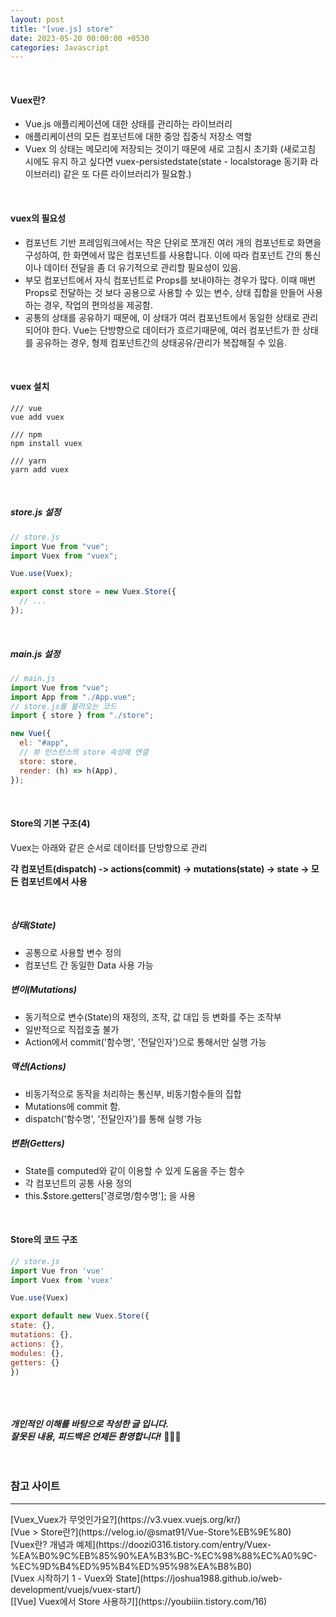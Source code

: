 ```yaml
---
layout: post
title: "[vue.js] store"
date: 2023-05-20 00:00:00 +0530
categories: Javascript
---
```


<br/>

#### Vuex란?

- Vue.js 애플리케이션에 대한 상태를 관리하는 라이브러리
- 애플리케이션의 모든 컴포넌트에 대한 중앙 집중식 저장소 역할
- Vuex 의 상태는 메모리에 저장되는 것이기 때문에 새로 고침시 초기화
  (새로고침 시에도 유지 하고 싶다면 vuex-persistedstate(state - localstorage 동기화 라이브러리) 같은 또 다른 라이브러리가 필요함.)

<br/>

#### vuex의 필요성

- 컴포넌트 기반 프레임워크에서는 작은 단위로 쪼개진 여러 개의 컴포넌트로 화면을 구성하여, 한 화면에서 많은 컴포넌트를 사용합니다. 이에 따라 컴포넌트 간의 통신이나 데이터 전달을 좀 더 유기적으로 관리할 필요성이 있음.
- 부모 컴포넌트에서 자식 컴포넌트로 Props를 보내야하는 경우가 많다. 이때 매번 Props로 전달하는 것 보다 공용으로 사용할 수 있는 변수, 상태 집합을 만들어 사용하는 경우, 작업의 편의성을 제공함.
- 공통의 상태를 공유하기 때문에, 이 상태가 여러 컴포넌트에서 동일한 상태로 관리되어야 한다. Vue는 단방향으로 데이터가 흐르기때문에, 여러 컴포넌트가 한 상태를 공유하는 경우, 형제 컴포넌트간의 상태공유/관리가 복잡해질 수 있음.

<br/>

#### vuex 설치

```mysql
/// vue
vue add vuex

/// npm
npm install vuex

/// yarn
yarn add vuex
```

<br/>

##### store.js 설정

```javascript
// store.js
import Vue from "vue";
import Vuex from "vuex";

Vue.use(Vuex);

export const store = new Vuex.Store({
  // ...
});
```

<br/>

##### main.js 설정

```javascript
// main.js
import Vue from "vue";
import App from "./App.vue";
// store.js를 불러오는 코드
import { store } from "./store";

new Vue({
  el: "#app",
  // 뷰 인스턴스의 store 속성에 연결
  store: store,
  render: (h) => h(App),
});
```

<br/>

#### Store의 기본 구조(4)

Vuex는 아래와 같은 순서로 데이터를 단방향으로 관리

**각 컴포넌트(dispatch) -> actions(commit) -> mutations(state) -> state -> 모든 컴포넌트에서 사용**

<br/>

##### 상태(State)

- 공통으로 사용할 변수 정의
- 컴포넌트 간 동일한 Data 사용 가능

##### 변이(Mutations)

- 동기적으로 변수(State)의 재정의, 조작, 값 대입 등 변화를 주는 조작부
- 일반적으로 직접호출 불가
- Action에서 commit('함수명', '전달인자')으로 통해서만 실행 가능

##### 액션(Actions)

- 비동기적으로 동작을 처리하는 통신부, 비동기함수들의 집합
- Mutations에 commit 함.
- dispatch('함수명', '전달인자')를 통해 실행 가능

##### 변환(Getters)

- State를 computed와 같이 이용할 수 있게 도움을 주는 함수
- 각 컴포넌트의 공통 사용 정의
- this.$store.getters['경로명/함수명']; 을 사용

<br/>

#### Store의 코드 구조

```javascript
// store.js
import Vue fron 'vue'
import Vuex from 'vuex'

Vue.use(Vuex)

export default new Vuex.Store({
state: {},
mutations: {},
actions: {},
modules: {},
getters: {}
})
```

<br/><br/><br/>
**_개인적인 이해를 바탕으로 작성한 글 입니다. <br/>
잘못된 내용, 피드백은 언제든 환영합니다!_** 🥺🥺🥺
<br/><br/><br/>

### 참고 사이트

<hr>
[Vuex_Vuex가 무엇인가요?](https://v3.vuex.vuejs.org/kr/)
<br/>
[Vue > Store란?](https://velog.io/@smat91/Vue-Store%EB%9E%80)
<br/>
[Vuex란? 개념과 예제](https://doozi0316.tistory.com/entry/Vuex-%EA%B0%9C%EB%85%90%EA%B3%BC-%EC%98%88%EC%A0%9C-%EC%9D%B4%ED%95%B4%ED%95%98%EA%B8%B0)
<br/>
[Vuex 시작하기 1 - Vuex와 State](https://joshua1988.github.io/web-development/vuejs/vuex-start/)
<br/>
[[Vue] Vuex에서 Store 사용하기](https://youbiiin.tistory.com/16)
